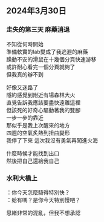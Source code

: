 ## 2024年3月30日
### 走失的第三天 麻藥消退

不知從何時開始  
準備軟實的lab變成了我逃避的麻藥  
躁動不安的滑鼠在十幾個分頁快速游移  
或許耐心看完一個分頁就夠了  
但我真的辦不到  

好像又迷路了  
隱約感覺到附近有場森林大火  
直覺告訴我應該要盡快遠離這裡  
但該死的好奇心驅動著我的雙腳  
一步一步的靠近  
那似乎是我上次醒來的地方  
四週的空氣炙熱到扭曲變形  
我停了下來 這次我沒有勇氣再闖進火海  

什麼時候才能找到出口  
然後把自己還給我自己  

### 水利大橋上

：你今天怎麼騎得特別快？  
：蛤有嗎？是你今天特別慢吧？  

思緒非常的混亂，但我不想承認  